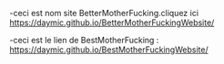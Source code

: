 -ceci est nom site BetterMotherFucking.cliquez ici https://daymic.github.io/BetterMotherFuckingWebsite/

-ceci est le lien de BestMotherFucking : https://daymic.github.io/BestMotherFuckingWebsite/
